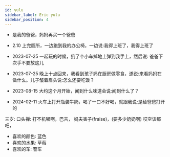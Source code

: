 ```yaml
---
id: yulu
sidebar_label: Eric yulu
sidebar_position: 4
---
```


- 是我的爸爸，妈妈再买一个爸爸

- 2.10 上完厕所，一边跑到我的办公椅，一边说:我得上班了，我得上班了
- 2023-07-25 一起玩的时候，扔了个小车掉地上弹到我手上，然后说: 爸爸下次手不要放这儿
- 2023-07-25 晚上十点回来，我看到孩子妈在厨房做零食，遂说:来看妈妈在做什么。儿子皱着眉头说:怎么还要吃饭？
- 2023-08-15 大约这个月开始，闻到什么味道会说:闻到什么了？
- 2024-02-11 火车上打开瓶装牛奶，喝了一口不好喝，就跟我说:是给爸爸打开的


三岁:
口头禅: 打不机嘟啊，巴吉， 妈夫害子(fraise)，(要多少奶奶啊) 哎空该都吧，
- 喜欢的颜色: 蓝色
- 喜欢的水果: 草莓
- 喜欢的车: 警车